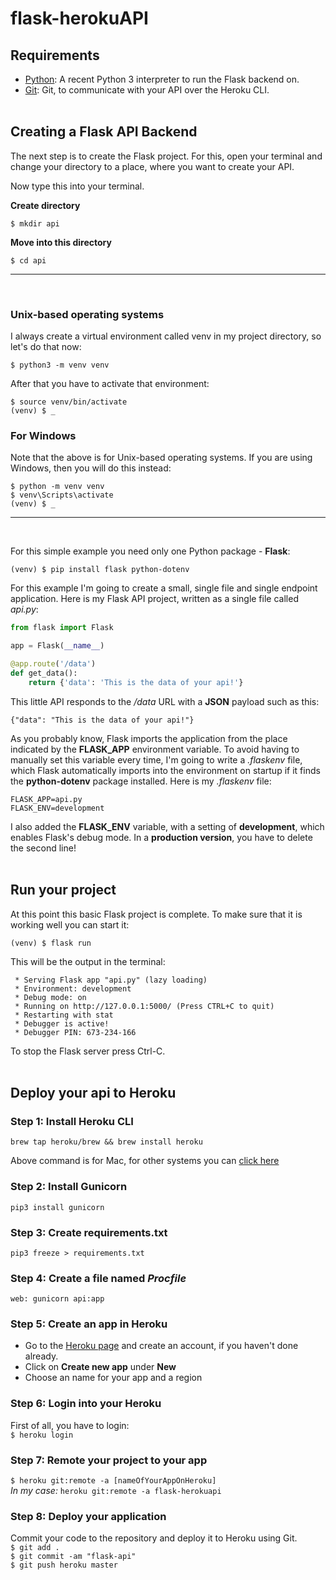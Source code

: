 # flask-herokuAPI

## Requirements
* [Python](https://www.python.org): A recent Python 3 interpreter to run the Flask backend on. <br>
* [Git](https://git-scm.com): Git, to communicate with your API over the Heroku CLI. <br><br>

## Creating a Flask API Backend
The next step is to create the Flask project. For this, open your terminal and change your directory to a place, where you want to create your API. <br>

Now type this into your terminal. <br>

**Create directory** <br>

`$ mkdir api` <br>

**Move into this directory** <br>

`$ cd api` <hr><br>


### Unix-based operating systems
I always create a virtual environment called venv in my project directory, so let's do that now: <br>

`$ python3 -m venv venv` <br>

After that you have to activate that environment: <br>

`$ source venv/bin/activate` <br>
`(venv) $ _` <br>

### For Windows
Note that the above is for Unix-based operating systems. If you are using Windows, then you will do this instead: <br>

`$ python -m venv venv` <br>
`$ venv\Scripts\activate` <br>
`(venv) $ _` <hr><br>

For this simple example you need only one Python package - **Flask**: <br>

`(venv) $ pip install flask python-dotenv` <br>

For this example I'm going to create a small, single file and single endpoint application. Here is my Flask API project, written as a single file called _api.py_:
```python
from flask import Flask

app = Flask(__name__)

@app.route('/data')
def get_data():
    return {'data': 'This is the data of your api!'}
```

This little API responds to the _/data_ URL with a **JSON** payload such as this:
```
{"data": "This is the data of your api!"}
```

As you probably know, Flask imports the application from the place indicated by the **FLASK_APP** environment variable. To avoid having to manually set this variable every time, I'm going to write a _.flaskenv_ file, which Flask automatically imports into the environment on startup if it finds the **python-dotenv** package installed. Here is my _.flaskenv_ file:
```
FLASK_APP=api.py
FLASK_ENV=development
```
I also added the **FLASK_ENV** variable, with a setting of **development**, which enables Flask's debug mode. In a **production version**, you have to delete the second line! <br><br>

## Run your project
At this point this basic Flask project is complete. To make sure that it is working well you can start it: <br>

`(venv) $ flask run` <br>

This will be the output in the terminal:
```
 * Serving Flask app "api.py" (lazy loading)
 * Environment: development
 * Debug mode: on
 * Running on http://127.0.0.1:5000/ (Press CTRL+C to quit)
 * Restarting with stat
 * Debugger is active!
 * Debugger PIN: 673-234-166
```
To stop the Flask server press Ctrl-C. <br><br>

## Deploy your api to Heroku

### Step 1: Install Heroku CLI
`brew tap heroku/brew && brew install heroku` <br>

Above command is for Mac, for other systems you can [click here](https://devcenter.heroku.com/articles/heroku-cli) <br>

### Step 2: Install Gunicorn
`pip3 install gunicorn` <br>

### Step 3: Create requirements.txt
`pip3 freeze > requirements.txt` <br>

### Step 4: Create a file named _Procfile_
```
web: gunicorn api:app
```

### Step 5: Create an app in Heroku
* Go to the [Heroku page](https://www.heroku.com) and create an account, if you haven't done already.
* Click on **Create new app** under **New**
* Choose an name for your app and a region <br>

### Step 6: Login into your Heroku
First of all, you have to login: <br>
`$ heroku login` <br>

### Step 7: Remote your project to your app
`$ heroku git:remote -a [nameOfYourAppOnHeroku]` <br>
_In my case:_ `heroku git:remote -a flask-herokuapi` <br>

### Step 8: Deploy your application
Commit your code to the repository and deploy it to Heroku using Git. <br>
`$ git add .` <br>
`$ git commit -am "flask-api"` <br>
`$ git push heroku master` <br>
